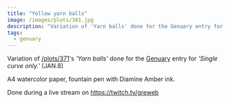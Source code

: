 ```yaml
---
title: "Yellow yarn balls"
image: /images/plots/381.jpg
description: "Variation of 'Yarn balls' done for the Genuary entry for 'Single curve only.' (JAN.8)"
tags:
  - genuary
---
```


Variation of [/plots/371](/plots/371)'s _'Yarn balls'_ done for the [Genuary](https://genuary.art/) entry for _'Single curve only.'_ (JAN.8)

A4 watercolor paper, fountain pen with Diamine Amber ink.

Done during a live stream on https://twitch.tv/greweb
